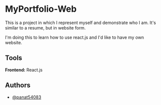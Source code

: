
# MyPortfolio-Web

This is a project in which I represent myself and demonstrate who I am. It's similar to a resume, but in website form.

I'm doing this to learn how to use react.js and I'd like to have my own website.


## Tools

**Frontend:** React.js



## Authors

- [@panat54083](https://github.com/panat54083)

